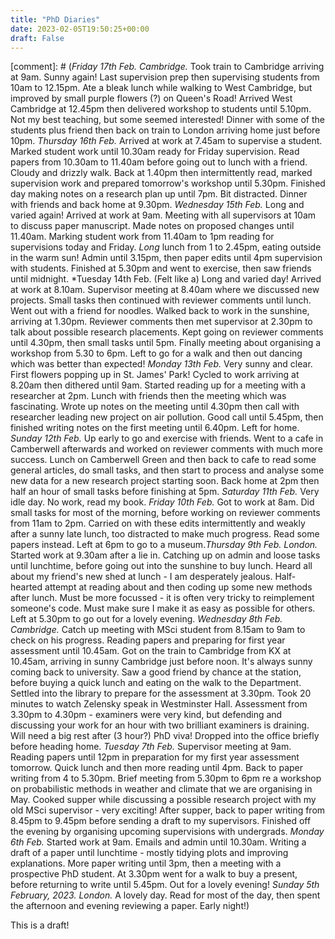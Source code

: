 ```yaml
---
title: "PhD Diaries"
date: 2023-02-05T19:50:25+00:00
draft: False
---
```


<!--more-->

[comment]: # (*Friday 17th Feb. Cambridge.* Took train to Cambridge arriving at 9am. Sunny again! Last supervision prep then supervising students from 10am to 12.15pm. Ate a bleak lunch while walking to West Cambridge, but improved by small purple flowers (?) on Queen's Road! Arrived West Cambridge at 12.45pm then delivered workshop to students until 5.10pm. Not my best teaching, but some seemed interested! Dinner with some of the students plus friend then back on train to London arriving home just before 10pm.   *Thursday 16th Feb.* Arrived at work at 7.45am to supervise a student. Marked student work until 10.30am ready for Friday supervision. Read papers from 10.30am to 11.40am before going out to lunch with a friend. Cloudy and drizzly walk. Back at 1.40pm then intermittently read, marked supervision work and prepared tomorrow's workshop until 5.30pm. Finished day making notes on a research plan up until 7pm. Bit distracted. Dinner with friends and back home at 9.30pm. *Wednesday 15th Feb.* Long and varied again! Arrived at work at 9am. Meeting with all supervisors at 10am to discuss paper manuscript. Made notes on proposed changes until 11.40am. Marking student work from 11.40am to 1pm reading for supervisions today and Friday. *Long* lunch from 1 to 2.45pm, eating outside in the warm sun! Admin until 3.15pm, then paper edits until 4pm supervision with students. Finished at 5.30pm and went to exercise, then saw friends until midnight.  *Tuesday 14th Feb. (Felt like a) Long and varied day! Arrived at work at 8.10am. Supervisor meeting at 8.40am where we discussed new projects. Small tasks then continued with reviewer comments until lunch. Went out with a friend for noodles. Walked back to work in the sunshine, arriving at 1.30pm. Reviewer comments then met supervisor at 2.30pm to talk about possible research placements. Kept going on reviewer comments until 4.30pm, then small tasks until 5pm. Finally meeting about organising a workshop from 5.30 to 6pm. Left to go for a walk and then out dancing which was better than expected!  *Monday 13th Feb.* Very sunny and clear. First flowers popping up in St. James' Park! Cycled to work arriving at 8.20am then dithered until 9am. Started reading up for a meeting with a researcher at 2pm. Lunch with friends then the meeting which was fascinating. Wrote up notes on the meeting until 4.30pm then call with researcher leading new project on air pollution. Good call until 5.45pm, then finished writing notes on the first meeting until 6.40pm. Left for home.   *Sunday 12th Feb.* Up early to go and exercise with friends. Went to a cafe in Camberwell afterwards and worked on reviewer comments with much more success. Lunch on Camberwell Green and then back to cafe to read some general articles, do small tasks, and then start to process and analyse some new data for a new research project starting soon. Back home at 2pm then half an hour of small tasks before finishing at 5pm.   *Saturday 11th Feb.* Very idle day. No work, read my book. *Friday 10th Feb.* Got to work at 8am. Did small tasks for most of the morning, before working on reviewer comments from 11am to 2pm. Carried on with these edits intermittently and weakly after a sunny late lunch, too distracted to make much progress. Read some papers instead. Left at 6pm to go to a museum.*Thursday 9th Feb. London.* Started work at 9.30am after a lie in. Catching up on admin and loose tasks until lunchtime, before going out into the sunshine to buy lunch. Heard all about my friend's new shed at lunch - I am desperately jealous. Half-hearted attempt at reading about and then coding up some new methods after lunch. Must be more focussed - it is often very tricky to reimplement someone's code. Must make sure I make it as easy as possible for others. Left at 5.30pm to go out for a lovely evening. *Wednesday 8th Feb. Cambridge.* Catch up meeting with MSci student from 8.15am to 9am to check on his progress. Reading papers and preparing for first year assessment until 10.45am. Got on the train to Cambridge from KX at 10.45am, arriving in sunny Cambridge just before noon. It's always sunny coming back to university. Saw a good friend by chance at the station, before buying a quick lunch and eating on the walk to the Department. Settled into the library to prepare for the assessment at 3.30pm. Took 20 minutes to watch Zelensky speak in Westminster Hall. Assessment from 3.30pm to 4.30pm - examiners were very kind, but defending and discussing your work for an hour with two brilliant examiners is draining. Will need a big rest after (3 hour?) PhD viva! Dropped into the office briefly before heading home. *Tuesday 7th Feb.* Supervisor meeting at 9am. Reading papers until 12pm in preparation for my first year assessment tomorrow. Quick lunch and then more reading until 4pm. Back to paper writing from 4 to 5.30pm. Brief meeting from 5.30pm to 6pm re a workshop on probabilistic methods in weather and climate that we are organising in May. Cooked supper while discussing a possible research project with my old MSci supervisor - very exciting! After supper, back to paper writing from 8.45pm to 9.45pm before sending a draft to my supervisors. Finished off the evening by organising upcoming supervisions with undergrads. *Monday 6th Feb.* Started work at 9am. Emails and admin until 10.30am. Writing a draft of a paper until lunchtime - mostly tidying plots and improving explanations. More paper writing until 3pm, then a meeting with a prospective PhD student. At 3.30pm went for a walk to buy a present, before returning to write until 5.45pm. Out for a lovely evening! *Sunday 5th February, 2023. London.* A lovely day. Read for most of the day, then spent the afternoon and evening reviewing a paper. Early night!)

This is a draft!